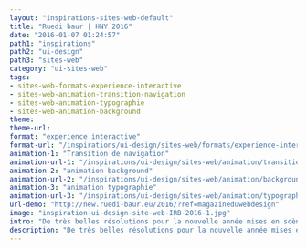```yaml
---
layout: "inspirations-sites-web-default"
title: "Ruedi baur | HNY 2016"
date: "2016-01-07 01:24:57"
path1: "inspirations"
path2: "ui-design"
path3: "sites-web"
category: "ui-sites-web"
tags:
- sites-web-formats-experience-interactive
- sites-web-animation-transition-navigation
- sites-web-animation-typographie
- sites-web-animation-background
theme:
theme-url:
format: "experience interactive"
format-url: "/inspirations/ui-design/sites-web/formats/experience-interactive/"
animation-1: "Transition de navigation"
animation-url-1: "/inspirations/ui-design/sites-web/animation/transition-navigation/"
animation-2: "animation background"
animation-url-2: "/inspirations/ui-design/sites-web/animation/background/"
animation-3: "animation typographie"
animation-url-3: "/inspirations/ui-design/sites-web/animation/typographie/"
url-demo: "http://new.ruedi-baur.eu/2016/?ref=magazineduwebdesign"
image: "inspiration-ui-design-site-web-IRB-2016-1.jpg"
intro: "De très belles résolutions pour la nouvelle année mises en scène via une sympathique animation typographique."
description: "De très belles résolutions pour la nouvelle année mises en scène via une sympathique animation typographique."
---
```

